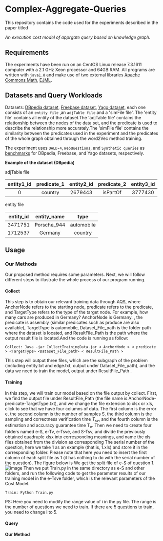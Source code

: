 # Complex-Aggregate-Queries

This repository contains the code used for the experiments described in the paper titled

_An execution cost model of apprgate query based on knowledge graph._

## Requirements

The experiments have been run on an CentOS Linux release 7.3.1611 computer with a 2.1 GHz Xeon processor and 64GB RAM. All programs are written with `java1.8` and make use of two external libraries [Apache Commons Math](http://commons.apache.org/proper/commons-math/download_math.cgi), [EJML](http://ejml.org/wiki/index.php?title=Main_Page).

## Datasets and Query Workloads

Datasets: [DBpedia dataset](https://drive.google.com/drive/folders/1RTi2L5Kevoj6Xnov-Ibmgz1r-DP9Yh79?usp=drive_link), [Freebase dataset](https://drive.google.com/drive/folders/11LygOGkAxP6hZ7FnP0KFotiKcPTT2C05?usp=drive_link), [Yago dataset](https://drive.google.com/drive/folders/1EsYWH5KgST_v32fyyn1nCHvKUrSWxMJl?usp=drive_link), each one consists of an `entity file` ,an `adjTable file` and a 'simFile file'. The 'entity file' contains all entity of the dataset.The 'adjTable file' contains the relationship between the nodes of the data set, and the predicate is used to describe the relationship more accurately.The 'simFile file' contains the similarity between the predicates used in the experiment and the predicates of the whole graph obtained through the word2Vec method training.

The experiment uses `QALD-4`, `WebQuestions`, and `Synthetic queries` as [benchmarks](https://drive.google.com/drive/folders/19T1Th9G4HcffIhAbaCHqOJPxeWElOy51?usp=sharing) for DBpedia, Freebase, and Yago datasets, respectively.

**Example of the dataset (DBpedia)**

adjTable file

| entity1_id | predicate_1 | entity2_id | predicate_2 | entity3_id |
| :--------: | :--------: | :----------: | :-------: | :----------: |
|  0   |  country   | 2679443  | isPartOf  |   3777430    |

entity file

| entity_id | entity_name |    type    |
| :-------: | :---------: | :--------: |
|  3471751  | Porsche_944 | automobile |
|  1712537  |   Germany   |  country   |

## Usage

### Our Methods

Our proposed method requires some parameters. Next, we will follow different steps to illustrate the whole process of our program running.
#### Collect

This step is to obtain our relevant training data through AQS, where AnchorNode refers to the starting node, predicate refers to the predicate, and TargetType refers to the type of the target node. For example, how many cars are produced in Germany? AnchorNode is Germany. , the predicate is assembly (similar predicates such as produce are also available), TargetType is automobile, Dataset_File_path is the folder path where the dataset is located, and ResultFile_Path is the path where the output result file is located.And the code is running as follow:
```
Collect: Java -jar CollectTrainingData.jar < AnchorNode > < predicate > <TargetType> <Dataset_File_path> < ResultFile_Path >

```

This step will output three files, which are the subgraph of the problem (including entity.txt and edge.txt, output under Dataset_File_path), and the data we need to train the model, output under ResultFile_Path .

#### Training
In this step, we will train our model based on the file output by collect. First, we find the output file under ResultFile_Path (the file name is AnchorNode-predicate-TargetType.txt), and we change the file extension to xlsx or xls, click to see that we have four columns of data. The first column is the error e, the second column is the number of samples S, the third column is the sampling and correctness verification time $T_{sv}$, and the fourth column is the estimation and accuracy guarantee time T<sub>e</sub>.
Then we need to create four folders named e-S, e-Tv, e-Tsve, and S-Tsv, and divide the previously obtained quadruple xlsx into corresponding meanings, and name the xls files obtained from the division as corresponding The serial number of the question, here we take 1 as an example (that is, 1.xls) and store it in the corresponding folder. Please note that here you need to insert the first column of each split file as 1 (it has nothing to do with the serial number of the question). The figure below is We get the split file of e-S of question 1.
![image](https://github.com/KGLab-HDU/Complex-Aggregate-Queries/assets/94584738/c40df50d-8573-40ff-8637-a8b3910d4d84)
Then we put Train.py in the same directory as e-S and other folders, and run the following code to get the parameter results of our training model in the e-Tsve folder, which is the relevant parameters of the Cost Model.
```
Train: Python Train.py

```
PS: Here you need to modify the range value of i in the py file. The range is the number of questions we need to train. If there are 5 questions to train, you need to change i to 5.

#### Query

#### Our Method
